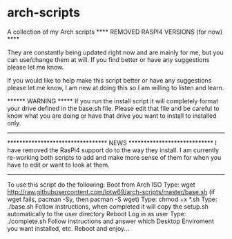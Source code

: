 # arch-scripts
A collection of my Arch scripts  **** REMOVED RASPI4 VERSIONS (for now) ****

They are constantly being updated right now and are mainly for me, but you can use/change them at will.  If you find better or have any suggestions please let me know.

If you would like to help make this script better or have any suggestions please let me know, I am new at doing this so I am willing to listen and learn.

****** WARNING *****
If you run the install script it will completely format your drive defined in the base.sh file.  Please edit that file and be careful to know what you are doing or have that drive you want to install to installed only.
***************************************************************************************************************************

********************************* NEWS ****************************
I have removed the RasPi4 support do to the way they install.
I am currently re-working both scripts to add and make more sense of them for when you have to edit or want to look at them.
*******************************************************************

To use this script do the following:
Boot from Arch ISO
Type: wget http://raw.githubusercontent.com/lotw69/arch-scripts/master/base.sh  (if wget fails, pacman -Sy, then pacman -S wget)
Type: chmod +x *.sh
Type: ./base.sh
Follow instructions, when completed it will copy the setup.sh automatically to the user directory
Reboot
Log in as user
Type: ./complete.sh
Follow instructions and answer which Desktop Enviroment you want installed, etc.
Reboot and enjoy...
